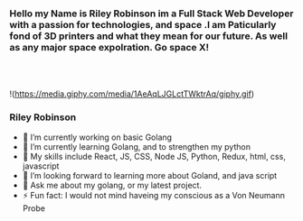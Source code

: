 ### Hello my Name is Riley Robinson im a Full Stack Web Developer with a passion for technologies, and space .I am Paticularly fond of 3D printers and what they mean for our future. As well as any major space expolration. Go space X!
<br />
<a href="https://www.linkedin.com/in/rileyrobinsondev/>
         <img align="left" alt="Christian's Linkdein" width="22px" src="https://cdn.jsdelivr.net/npm/simple-icons@v3/icons/linkedin.svg" />
</a>                                 
<br />
                                          
!(https://media.giphy.com/media/1AeAqLJGLctTWktrAq/giphy.gif)
                             
                             
### Riley Robinson 
- 🔭 I’m currently working on basic Golang 
- 🌱 I’m currently learning Golang, and to strengthen my python
- 👯 My skills include React, JS, CSS, Node JS, Python, Redux, html, css, javascript
- 🤔 I’m looking forward to learning more about Goland, and java script
- 💬 Ask me about my golang, or my latest project.
- ⚡ Fun fact: I would not mind haveing my conscious as a Von Neumann Probe

